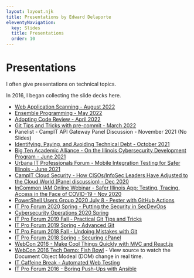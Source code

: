 ```yaml
---
layout: layout.njk
title: Presentations by Edward Delaporte
eleventyNavigation:
  key: Slides
  title: Presentations
  order: 10
---
```


# Presentations

I often give presentations on technical topics.

In 2016, I began collecting the slide decks here.

- [Web Application Scanning - August 2022](/slides/WebApplicationScanning2022.pptx)
- [Ensemble Programming - May 2022](/slides/ensemble)
- [Adopting Code Review - April 2022](/slides/adopting_code_review)
- [Git Tips and Tricks with pre-commit - March 2022](/slides/pre-commit)
- Panelist - CampIT API Gateway Panel Discussion - November 2021 (No Slides)
- [Identifying, Paying, and Avoiding Technical Debt - October 2021](/slides/2021.10.26ITPFTechnicalDebt.pptx)
- [Big Ten Academic Alliance - On the Illinois Cybersecurity Development Program - June 2021](/slides/btaa)
- [Urbana IT Professionals Forum - Mobile Integration Testing for Safer Illinois - June 2021](/slides/ITPF2021Spring.MobileIntegrationTesting.pptx)
- [CampIT Cloud Security - How CISOs/InfoSec Leaders Have Adjusted to the Cloud World (Panel discussion) - Dec 2020](http://www.campiteducation.com/upcoming-virtualevents/cloudsecurity2/)
- [InCommon IAM Online Webinar - Safer Illinois App: Testing, Tracing, Access in the Face of COVID-19 - Nov 2020](http://incommon.org/wp-content/uploads/2020/11/IAM-Online-November-2020.pdf)
- [PowerShell Users Group 2020 July 8 - Pester with GitHub Actions](/slides/PUG2020Summer_Git.html)
- [IT Pro Forum 2020 Spring - Putting the Security in SecDevOps](/slides/ITProForum2020Spring.html)
- [Cybersecurity Operations 2020 Spring](/slides/SecOps2020Spring.html)
- [IT Pro Forum 2019 Fall - Practical Git Tips and Tricks](ITProForum2019Fall.html#1)
- [IT Pro Forum 2019 Spring - Advanced Git](ITProForum2019Spring.html#1)
- [IT Pro Forum 2018 Fall - Undoing Mistakes with Git](ITProForum2018Fall.html)
- [IT Pro Forum 2018 Spring - Securing cPanel](ITProForum2018.html)
- [WebCon 2016 - Make Cool Things Quickly with MVC and React.js](WebCon2016.html)
- [WebCon 2016 Tech Demo: Fish Bowl](fishbowl.html) - View source to watch the Document Object Modeal (DOM) change in real time.
- [IT Caffeine Break - Automated Web Testing](AutomatedWebTesting2017.html)
- [IT Pro Forum 2016 - Boring Push-Ups with Ansible](/slides/ITProForum2016.html)

<!-- 
- Presented at University of Illinois WebCon, 2021
- Presented to Internet2 on Cybersecurity in Safer Illinois - University of Illinois COVID response, 2020
- Presented Putting the Sec in SecDevOps - Urbana IT Professionals Forum - Spring 2020
- Presented at Urbana IT Professionals Forum - Fall 2016, Spring 2018, Fall 2018, Spring 2019
- Presented at University of Illinois Webmaster's Conference 2016
-->